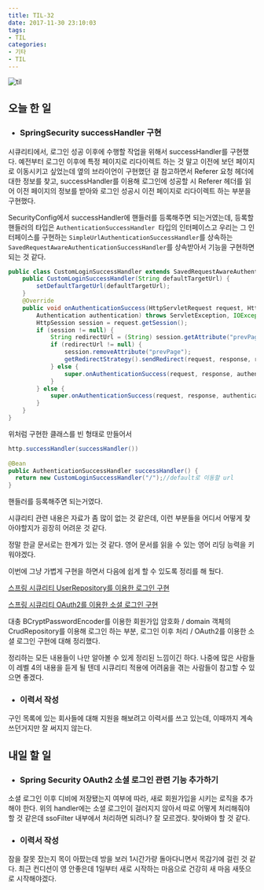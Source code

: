 ```yaml
---
title: TIL-32
date: 2017-11-30 23:10:03
tags:
- TIL
categories:
- 기타
- TIL
---
```


![til](/images/til/til.jpg)

## 오늘 한 일



- ### SpringSecurity successHandler 구현

시큐리티에서, 로그인 성공 이후에 수행할 작업을 위해서 successHandler를 구현했다. 예전부터 로그인 이후에 특정 페이지로 리다이렉트 하는 것 말고 이전에 보던 페이지로 이동시키고 싶었는데 옆의 브라이언이 구현했던 걸 참고하면서 Referer 요청 헤더에 대한 정보를 찾고, successHandler를 이용해 로그인에 성공할 시 Referer 헤더를 읽어 이전 페이지의 정보를 받아와 로그인 성공시 이전 페이지로 리다이렉트 하는 부분을 구현했다.

SecurityConfig에서 successHandler에 핸들러를 등록해주면 되는거였는데, 등록할 핸들러의 타입은 `AuthenticationSuccessHandler `타입의 인터페이스고 우리는 그 인터페이스를 구현하는 `SimpleUrlAuthenticationSuccessHandler`를 상속하는 `SavedRequestAwareAuthenticationSuccessHandler`를 상속받아서 기능을 구현하면 되는 것 같다.

```java
public class CustomLoginSuccessHandler extends SavedRequestAwareAuthenticationSuccessHandler {
	public CustomLoginSuccessHandler(String defaultTargetUrl) {
        setDefaultTargetUrl(defaultTargetUrl);
    }
    @Override
    public void onAuthenticationSuccess(HttpServletRequest request, HttpServletResponse response, 
    	Authentication authentication) throws ServletException, IOException {
        HttpSession session = request.getSession();
        if (session != null) {
            String redirectUrl = (String) session.getAttribute("prevPage");
            if (redirectUrl != null) {
                session.removeAttribute("prevPage");
                getRedirectStrategy().sendRedirect(request, response, redirectUrl);
            } else {
                super.onAuthenticationSuccess(request, response, authentication);
            }
        } else {
            super.onAuthenticationSuccess(request, response, authentication);
        }
    }
}
```

위처럼 구현한 클래스를 빈 형태로 만들어서

```java
http.successHandler(successHandler())
  
@Bean
public AuthenticationSuccessHandler successHandler() {
  return new CustomLoginSuccessHandler("/");//default로 이동할 url
}
```

핸들러를 등록해주면 되는거였다.

시큐리티 관련 내용은 자료가 좀 많이 없는 것 같은데, 이런 부분들을 어디서 어떻게 찾아야할지가 굉장히 어려운 것 같다.

정말 한글 문서로는 한계가 있는 것 같다. 영어 문서를 읽을 수 있는 영어 리딩 능력을 키워야겠다.



이번에 그냥 가볍게 구현을 하면서 다음에 쉽게 할 수 있도록 정리를 해 뒀다.

[스프링 시큐리티 UserRepository를 이용한 로그인 구현](https://xmfpes.github.io/spring/spring-security/)

[스프링 시큐리티 OAuth2를 이용한 소셜 로그인 구현](https://xmfpes.github.io/spring/spring-security-oauth2-social-login/)

대충 BCryptPasswordEncoder를 이용한 회원가입 암호화 / domain 객체의 CrudRepository를 이용해 로그인 하는 부분, 로그인 이후 처리 / OAuth2를 이용한 소셜 로그인 구현에 대해 정리했다.



정리하는 모든 내용들이 나만 알아볼 수 있게 정리된 느낌이긴 하다. 나중에 많은 사람들이 레벨 4의 내용을 듣게 될 텐데 시큐리티 적용에 어려움을 겪는 사람들이 참고할 수 있으면 좋겠다.



- ### 이력서 작성

구인 목록에 있는 회사들에 대해 지원을 해보려고 이력서를 쓰고 있는데, 이때까지 계속 쓰던거지만 잘 써지지 않는다.



## 내일 할 일



- ### Spring Security OAuth2 소셜 로그인 관련 기능 추가하기

소셜 로그인 이후 디비에 저장됐는지 여부에 따라, 새로 회원가입을 시키는 로직을 추가해야 한다. 위의 handler에는 소셜 로그인이 걸러지지 않아서 따로 어떻게 처리해줘야 할 것 같은데 ssoFilter 내부에서 처리하면 되려나? 잘 모르겠다. 찾아봐야 할 것 같다.



- ### 이력서 작성



잠을 잘못 잤는지 목이 아팠는데 방을 보러 1시간가량 돌아다니면서 목감기에 걸린 것 같다. 최근 컨디션이 영 안좋은데 1일부터 새로 시작하는 마음으로 건강히 새 마음 새뜻으로 시작해야겠다.

